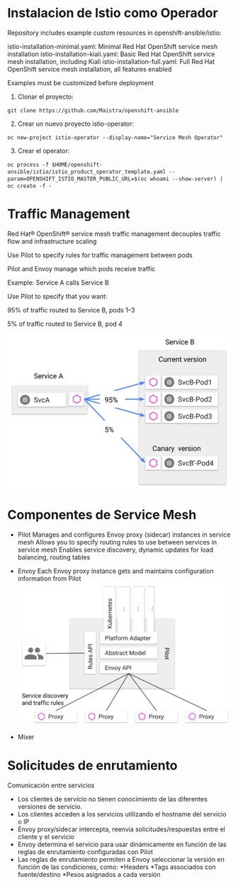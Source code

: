 # Instalacion de Istio como Operador


Repository includes example custom resources in openshift-ansible/istio:

istio-installation-minimal.yaml: Minimal Red Hat OpenShift service mesh installation
istio-installation-kiali.yaml: Basic Red Hat OpenShift service mesh installation, including Kiali
istio-installation-full.yaml: Full Red Hat OpenShift service mesh installation, all features enabled

Examples must be customized before deployment

1. Clonar el proyecto:
```
git clone https://github.com/Maistra/openshift-ansible
```
2. Crear un nuevo proyecto istio-operator:
```
oc new-project istio-operator --display-name="Service Mesh Operator"
```
3. Crear el operator:
```
oc process -f $HOME/openshift-ansible/istio/istio_product_operator_template.yaml --param=OPENSHIFT_ISTIO_MASTER_PUBLIC_URL=$(oc whoami --show-server) | oc create -f -
```



# Traffic Management

Red Hat® OpenShift® service mesh traffic management decouples traffic flow and infrastructure scaling

Use Pilot to specify rules for traffic management between pods

Pilot and Envoy manage which pods receive traffic

Example: Service A calls Service B

Use Pilot to specify that you want:

95% of traffic routed to Service B, pods 1–3

5% of traffic routed to Service B, pod 4

![Ref](tm01.png)



# Componentes de Service Mesh
* Pilot
Manages and configures Envoy proxy (sidecar) instances in service mesh
Allows you to specify routing rules to use between services in service mesh
Enables service discovery, dynamic updates for load balancing, routing tables

* Envoy
Each Envoy proxy instance gets and maintains configuration information from Pilot
![Ref](tm02.png)


* Mixer

# Solicitudes de enrutamiento
Comunicación entre servicios
- Los clientes de servicio no tienen conocimiento de las diferentes versiones de servicio.
- Los clientes acceden a los servicios utilizando el hostname del servicio o IP
- Envoy proxy/sidecar intercepta, reenvia solicitudes/respuestas entre el cliente y el servicio
- Envoy determina el servicio para usar dinámicamente en función de las reglas de enrutamiento configuradas con Pilot
- Las reglas de enrutamiento permiten a Envoy seleccionar la versión en función de las condiciones, como:
*Headers
*Tags associados con fuente/destino
*Pesos asignados a cada versión

